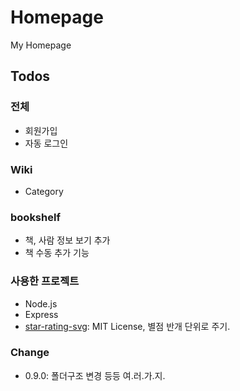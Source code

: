 # Homepage
My Homepage

## Todos
### 전체
 * 회원가입
 * 자동 로그인

### Wiki
 * Category

### bookshelf
 * 책, 사람 정보 보기 추가
 * 책 수동 추가 기능

### 사용한 프로젝트
 * Node.js
 * Express
 * [star-rating-svg](https://github.com/nashio/star-rating-svg): MIT License, 별점 반개 단위로 주기.

### Change
 * 0.9.0: 폴더구조 변경 등등 여.러.가.지.